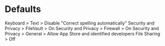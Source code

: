 # Defaults

Keyboard > Text > Disable "Correct spelling automatically"
Security and Privacy > FileVault > On
Security and Privacy > Firewall > On
Security and Privacy > General > Allow App Store and identified developers
File Sharing > Off
